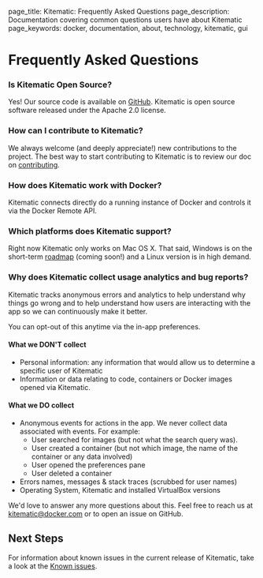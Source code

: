 page_title: Kitematic: Frequently Asked Questions
page_description: Documentation covering common questions users have about Kitematic
page_keywords: docker, documentation, about, technology, kitematic, gui


# Frequently Asked Questions

### Is Kitematic Open Source?

Yes! Our source code is available on
[GitHub](https://github.com/kitematic/kitematic). Kitematic is open source
software released under the Apache 2.0 license.

### How can I contribute to Kitematic?

We always welcome (and deeply appreciate!) new contributions to the project. The
best way to start contributing to Kitematic is to review our doc on
[contributing](https://github.com/kitematic/kitematic/blob/master/CONTRIBUTING.md).

### How does Kitematic work with Docker?

Kitematic connects directly do a running instance of Docker and controls it via
the Docker Remote API.

### Which platforms does Kitematic support?

Right now Kitematic only works on Mac OS X. That said, Windows is on the
short-term
[roadmap](https://github.com/kitematic/kitematic/blob/master/ROADMAP.md) (coming
soon!) and a Linux version is in high demand.

### Why does Kitematic collect usage analytics and bug reports?

Kitematic tracks anonymous errors and analytics to help understand why things go
wrong and to help understand how users are interacting with the app so we can
continuously make it better.

You can opt-out of this anytime via the in-app preferences.

#### What we DON'T collect

- Personal information: any information that would allow us to determine a
  specific user of Kitematic
- Information or data relating to code, containers or Docker images opened via
  Kitematic.

#### What we DO collect

- Anonymous events for actions in the app. We never collect data associated with
  events. For example:
  - User searched for images (but not what the search query was).
  - User created a container (but not which image, the name of the container or
    any data involved)
  - User opened the preferences pane
  - User deleted a container
- Errors names, messages & stack traces (scrubbed for user names)
- Operating System, Kitematic and installed VirtualBox versions

We'd love to answer any more questions about this. Feel free to reach us at
kitematic@docker.com or to open an issue on GitHub.

## Next Steps

For information about known issues in the current release of Kitematic, take a
look at the [Known issues](./known-issues.md).
